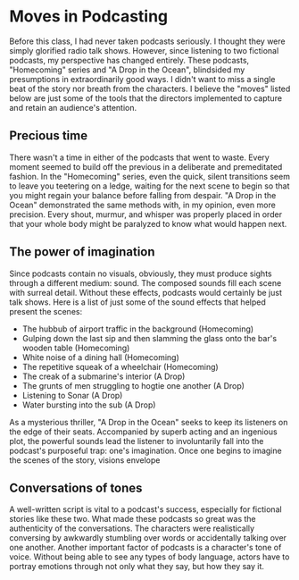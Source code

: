 # Moves in Podcasting
Before this class, I had never taken podcasts seriously. I thought they were simply glorified radio talk shows. However, since listening to two fictional podcasts, my perspective has changed entirely. These podcasts, "Homecoming" series and "A Drop in the Ocean", blindsided my presumptions in extraordinarily good ways. I didn't want to miss a single beat of the story nor breath from the characters. I believe the "moves" listed below are just some of the tools that the directors implemented to capture and retain an audience's attention.

## Precious time
There wasn't a time in either of the podcasts that went to waste. Every moment seemed to build off the previous in a deliberate and premeditated fashion. In the "Homecoming" series, even the quick, silent transitions seem to leave you teetering on a ledge, waiting for the next scene to begin so that you might regain your balance before falling from despair. "A Drop in the Ocean" demonstrated the same methods with, in my opinion, even more precision. Every shout, murmur, and whisper was properly placed in order that your whole body might be paralyzed to know what would happen next.

## The power of imagination
Since podcasts contain no visuals, obviously, they must produce sights through a different medium: sound. The composed sounds fill each scene with surreal detail. Without these effects, podcasts would certainly be just talk shows. Here is a list of just some of the sound effects that helped present the scenes:
- The hubbub of airport traffic in the background (Homecoming)
- Gulping down the last sip and then slamming the glass onto the bar's wooden table (Homecoming)
- White noise of a dining hall (Homecoming)
- The repetitive squeak of a wheelchair (Homecoming)
- The creak of a submarine's interior (A Drop)
- The grunts of men struggling to hogtie one another (A Drop)
- Listening to Sonar (A Drop)
- Water bursting into the sub (A Drop)

As a mysterious thriller, "A Drop in the Ocean" seeks to keep its listeners on the edge of their seats. Accompanied by superb acting and an ingenious plot, the powerful sounds lead the listener to involuntarily fall into the podcast's purposeful trap: one's imagination. Once one begins to imagine the scenes of the story, visions envelope

## Conversations of tones
A well-written script is vital to a podcast's success, especially for fictional stories like these two. What made these podcasts so great was the authenticity of the conversations. The characters were realistically conversing by awkwardly stumbling over words or accidentally talking over one another. Another important factor of podcasts is a character's tone of voice. Without being able to see any types of body language, actors have to portray emotions through not only what they say, but how they say it.
